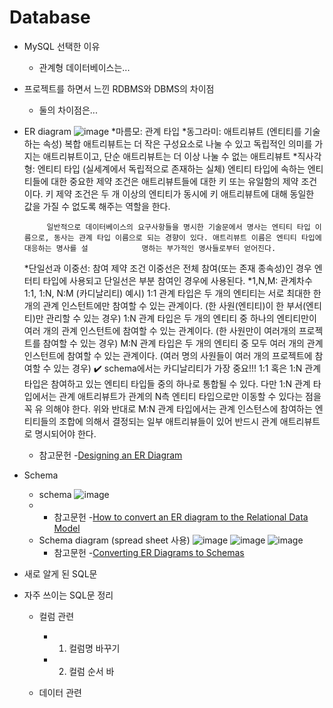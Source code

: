 # Database

* MySQL 선택한 이유
  * 관계형 데이터베이스는...
  
* 프로젝트를 하면서 느낀 RDBMS와 DBMS의 차이점
  * 둘의 차이점은...
  
* ER diagram
 ![image](https://user-images.githubusercontent.com/77525358/110354439-7f4cbb80-807b-11eb-9b27-82df4c392b01.png)
    *마름모: 관계 타입
    *동그라미: 애트리뷰트 (엔티티를 기술하는 속성)
           복합 애트리뷰트는 더 작은 구성요소로 나눌 수 있고 독립적인 의미를 가지는 애트리뷰트이고,
           단순 애트리뷰트는 더 이상 나눌 수 없는 애트리뷰트
    *직사각형: 엔티티 타입 (실세계에서 독립적으로 존재하는 실체)
           엔티티 타입에 속하는 엔티티들에 대한 중요한 제약 조건은 애트리뷰트들에 대한 키 또는 유일함의 제약 조건이다. 키 제약 조건은 두 개 이상의 엔티티가 동시에 키 애트리뷰트에 대해 동일한            값을 가질 수 없도록 해주는 역할을 한다.
           
           일반적으로 데이터베이스의 요구사항들을 명시한 기술문에서 명사는 엔티티 타입 이름으로, 동사는 관계 타입 이름으로 되는 경향이 있다. 애트리뷰트 이름은 엔티티 타입에 대응하는 명사를 설            명하는 부가적인 명사들로부터 얻어진다.
           
    *단일선과 이중선: 참여 제약 조건
                  이중선은 전체 참여(또는 존재 종속성)인 경우 엔터티 타입에 사용되고
                  단일선은 부분 참여인 경우에 사용된다.
    *1,N,M: 관계차수 1:1, 1:N, N:M (카디날리티)
         예시)
         1:1 관계 타입은 두 개의 엔티티는 서로 최대한 한 개의 관계 인스턴트에만 참여할 수 있는 관계이다. (한 사원(엔티티)이 한 부서(엔티티)만 관리할 수 있는 경우)
         1:N 관계 타입은 두 개의 엔티티 중 하나의 엔티티만이 여러 개의 관계 인스턴트에 참여할 수 있는 관계이다. (한 사원만이 여러개의 프로젝트를 참여할 수 있는 경우)
         M:N 관계 타입은 두 개의 엔티티 중 모두 여러 개의 관계 인스턴트에 참여할 수 있는 관계이다. (여러 명의 사원들이 여러 개의 프로젝트에 참여할 수 있는 경우)
         :heavy_check_mark: schema에서는 카디날리티가 가장 중요!!!
         1:1 혹은 1:N 관계 타입은 참여하고 있는 엔티티 타입들 중의 하나로 통합될 수 있다. 다만 1:N 관계 타입에서는 관계 애트리뷰트가 관계의 N측 엔티티 타입으로만 이동할 수 있다는 점을 꼭 유          의해야 한다. 
         위와 반대로 M:N 관계 타입에서는 관계 인스턴스에 참여하는 엔티티들의 조합에 의해서 결정되는 일부 애트리뷰들이 있어 반드시 관계 애트리뷰트로 명시되어야 한다.
         
    * 참고문헌
 -[Designing an ER Diagram](https://www.youtube.com/watch?v=8JFaaD1vzSY&t=376s)
* Schema
  * schema
  ![image](https://user-images.githubusercontent.com/77525358/110330419-122c2c80-8061-11eb-8791-5c7829a582f3.png)
  -
    * 참고문헌
      -[How to convert an ER diagram to the Relational Data Model](https://www.youtube.com/watch?v=CZTkgMoqVss)
      
  * Schema diagram (spread sheet 사용)
  ![image](https://user-images.githubusercontent.com/77525358/110263144-17ee2780-7ff9-11eb-9379-db48519316f0.PNG)
  ![image](https://user-images.githubusercontent.com/77525358/110263106-fee57680-7ff8-11eb-9640-4b20e6cc30fb.PNG)
  ![image](https://user-images.githubusercontent.com/77525358/110263124-0b69cf00-7ff9-11eb-8ef3-6de22abc4f3f.PNG)
    * 참고문헌
 -[Converting ER Diagrams to Schemas](https://www.youtube.com/watch?v=xQRRf5fOAt8&t=557s)
* 새로 알게 된 SQL문
* 자주 쓰이는 SQL문 정리
  * 컬럼 관련
    * 1) 컬럼명 바꾸기
    * 2) 컬럼 순서 바

  * 데이터 관련
